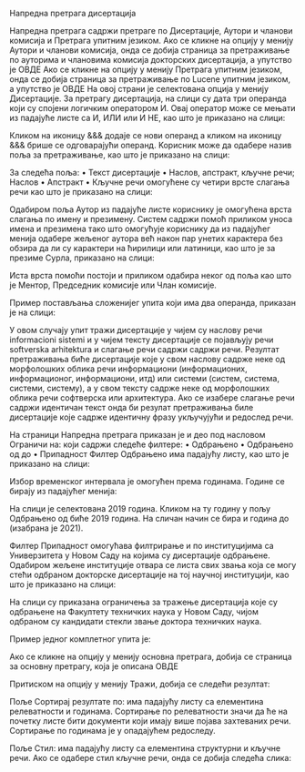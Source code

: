 Напредна претрага дисертација
 
Напредна претрага садржи претраге по Дисертације, Аутори и чланови комисија и Претрага упитним језиком. 
Ако се кликне на опцију у менију Аутори и чланови комисија, онда се добија страница за претраживање по ауторима и члановима комисија докторских дисертација, а упутство је ОВДЕ
Ако се кликне на опцију у менију Претрага упитним језиком, онда се добија страница за претраживање по Lucene упитним језиком, а упутство је ОВДЕ
На овој страни је селектована опција у менију Дисертације. За претрагу дисертација, на слици су дата три операнда који су спојени логичким оператором И. Овај оператор може се мењати из падајуће листе са И, ИЛИ или И НЕ, као што је приказано на слици:  
 
Кликом на иконицу &&& додаје се нови операнд а кликом на иконицу &&& брише се одговарајући операнд. 
Koрисник може да одабере назив поља за претраживање, као што је приказано на слици:  
 
За следећа поља:
•	Текст дисертације
•	Наслов, aпстракт, кључне речи; Наслов 
•	Апстракт 
•	Кључне речи
 омогућене су четири врсте слагања речи као што је приказано на слици: 

 

Одабиром поља Аутор из падајуће листе кориснику је омогућена врста слагања по имену и презимену. Систем садржи помоћ приликом уноса имена и презимена тако што омогућује кориснику да из падајућег менија одабере жељеног аутора већ након пар унетих карактера без обзира да ли су карактери на ћирилици или латиници, као што је за презиме Сурла, приказано на слици: 
 
Иста врста помоћи постоји и приликом одабира неког од поља као што је Ментор, Председник комисије или Члан комисије.

Пример постављања сложенијег упита који има два операнда, приказан је на слици: 

 

У овом случају упит тражи дисертације у чијем су наслову речи informacioni sistemi и у чијем тексту дисертације се појављују речи softverska arhitektura и слагање речи садржи садржи речи. Резултат претраживања биће дисертације које у свом наслову садрже неке од морфолошких облика речи информациони (информационих, информационог, информациони, итд) или системи (систем, система, системи, систему), а у свом тексту садрже неке од морфолошких облика речи софтверска или архитектура.  Ако се изабере слагање речи садржи идентичан текст онда би резулат претраживања биле дисертације које садрже идентичну фразу укључујући и редослед речи.

На страници Напредна претрага приказан је и део под насловом Ограничи на: који садржи следеће филтере: 
•	Одбрањено
•	Одбрањено од  до
•	Припадност
Филтер Одбрањено има падајућу листу, као што је приказано на слици: 

 

Избор временског интервала је омогућен према годинама. Године се бирају из падајућег менија:

 



На слици је селектована 2019 година. Кликом на ту годину у пољу Одбрањено од биће 2019 година. На сличан начин се бира и година до (изабрана је 2021). 

Филтер Припадност омогућава филтрирање и по институцијима са Универзитета у Новом Саду на којима су дисертације одбрањене. Одабиром жељене институције отвара се листа свих звања која се могу стећи одбраном докторске дисертације на тој научној институцији, као што је приказано на слици: 
   

На слици су приказана ограничења за тражење дисертација које су одбрањене на Факултету техничких наука у Новом Саду, чијом одбраном су кандидати стекли звање доктора техничких наука. 

Пример једног комплетног упита је: 
 

Ако се кликне на опцију у менију основна претрага, добија се страница за основну претрагу, која је описана ОВДЕ

Притиском на опцију у менију Тражи, добија се следећи резултат:
 

Поље Сортирај резултате по: има падајућу листу са елементина релеватности и годинама.  Сортирање по релеватности значи да ће на почетку листе бити документи који имају више појава захтеваних речи. Сортирање по годинама је у опадајућем редоследу. 

Поље Стил: има падајућу листу са елементина структурни и кључне речи. Ако се одабере стил кључне речи, онда се добија следећа слика: 
 

